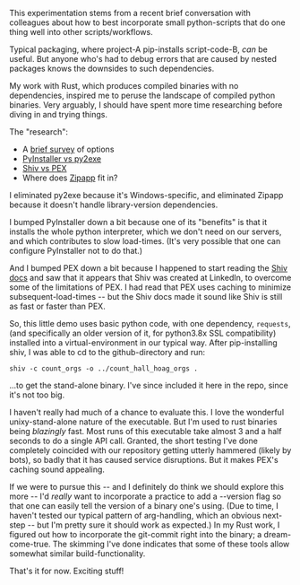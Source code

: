 This experimentation stems from a recent brief conversation with colleagues about how to best incorporate small python-scripts that do one thing well into other scripts/workflows.

Typical packaging, where project-A pip-installs script-code-B, _can_ be useful. But anyone who's had to debug errors that are caused by nested packages knows the downsides to such dependencies.

My work with Rust, which produces compiled binaries with no dependencies, inspired me to peruse the landscape of compiled python binaries. Very arguably, I should have spent more time researching before diving in and trying things.

The "research":
- A [brief survey] of options
- [PyInstaller vs py2exe]
- [Shiv vs PEX]
- Where does [Zipapp] fit in?

I eliminated py2exe because it's Windows-specific, and eliminated Zipapp because it doesn't handle library-version dependencies.

I bumped PyInstaller down a bit because one of its "benefits" is that it installs the whole python interpreter, which we don't need on our servers, and which contributes to slow load-times. (It's very possible that one can configure PyInstaller not to do that.)

And I bumped PEX down a bit because I happened to start reading the [Shiv docs] and saw that it appears that Shiv was created at LinkedIn, to overcome some of the limitations of PEX. I had read that PEX uses caching to minimize subsequent-load-times -- but the Shiv docs made it sound like Shiv is still as fast or faster than PEX.

So, this little demo uses basic python code, with one dependency, `requests`, (and specifically an older version of it, for python3.8x SSL compatibility) installed into a virtual-environment in our typical way. After pip-installing shiv, I was able to cd to the github-directory and run:

```
shiv -c count_orgs -o ../count_hall_hoag_orgs .
```

...to get the stand-alone binary. I've since included it here in the repo, since it's not too big.

I haven't really had much of a chance to evaluate this. I love the wonderful unixy-stand-alone nature of the executable. But I'm used to rust binaries being _blazingly_ fast. Most runs of this executable take almost 3 and a half seconds to do a single API call. Granted, the short testing I've done completely coincided with our repository getting utterly hammered (likely by bots), so badly that it has caused service disruptions. But it makes PEX's caching sound appealing.

If we were to pursue this -- and I definitely do think we should explore this more -- I'd _really_ want to incorporate a practice to add a --version flag so that one can easily tell the version of a binary one's using. (Due to time, I haven't tested our typical pattern of arg-handling, which an obvious next-step -- but I'm pretty sure it should work as expected.) In my Rust work, I figured out how to incorporate the git-commit right into the binary; a dream-come-true. The skimming I've done indicates that some of these tools allow somewhat similar build-functionality.

That's it for now. Exciting stuff!



[brief survey]: <https://chat.openai.com/share/268533cc-3edc-4105-9385-8d4de2483225>
[PyInstaller vs py2exe]: <https://chat.openai.com/share/9217b4a6-0de7-45e0-b9a0-be1fb3472f3a>
[Shiv vs PEX]: <https://chat.openai.com/share/deac4e2a-8965-4f31-ab0c-2157efeca3cf>
[Zipapp]: <https://chat.openai.com/share/919749ba-c4d5-4b56-a9db-28037e89c755>
[Shiv docs]: <https://shiv.readthedocs.io/en/latest/history.html>